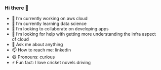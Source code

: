 ### Hi there 👋


- 🔭 I’m currently working on aws cloud
- 🌱 I’m currently learning  data science
- 👯 I’m looking to collaborate on developing apps
- 🤔 I’m looking for help with getting more understanding the infra aspect of cloud
- 💬 Ask me about anything
- 📫 How to reach me: linkedin
- 😄 Pronouns: curious  
- ⚡ Fun fact: I love cricket novels driving

